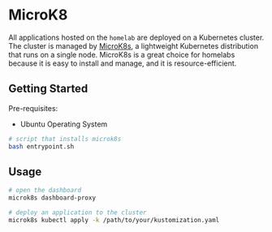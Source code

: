 # MicroK8

All applications hosted on the `homelab` are deployed on a Kubernetes cluster. The cluster is managed by [MicroK8s](https://microk8s.io/), a lightweight Kubernetes distribution that runs on a single node. MicroK8s is a great choice for homelabs because it is easy to install and manage, and it is resource-efficient.

## Getting Started

Pre-requisites:

- Ubuntu Operating System

```bash
# script that installs microk8s
bash entrypoint.sh
```

## Usage

```bash
# open the dashboard
microk8s dashboard-proxy

# deploy an application to the cluster
microk8s kubectl apply -k /path/to/your/kustomization.yaml
```
